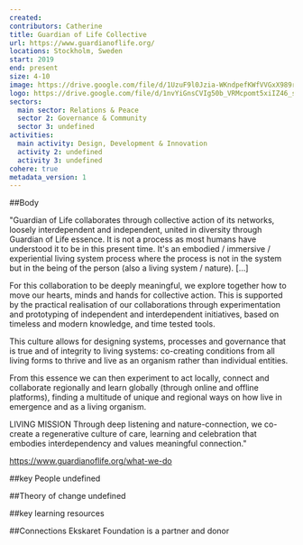 ```yaml
---
created:
contributors: Catherine
title: Guardian of Life Collective
url: https://www.guardianoflife.org/ 
locations: Stockholm, Sweden
start: 2019
end: present
size: 4-10
image: https://drive.google.com/file/d/1UzuF9l0Jzia-WKndpefKWfVVGxX989rv/view?usp=drive_link
logo: https://drive.google.com/file/d/1nvYiGnsCVIg50b_VRMcpomt5xiIZ46_s/view?usp=drive_link
sectors:
  main sector: Relations & Peace
  sector 2: Governance & Community
  sector 3: undefined
activities: 
  main activity: Design, Development & Innovation
  activity 2: undefined
  activity 3: undefined
cohere: true
metadata_version: 1
---
```



##Body

"Guardian of Life collaborates through collective action of its networks, loosely interdependent and independent, united in diversity through Guardian of Life essence. It is not a process as most humans have understood it to be in this present time. It's an embodied / immersive / experiential living system process where the process is not in the system but in the being of the person (also a living system / nature). [...]

For this collaboration to be deeply meaningful, we explore together how to move our hearts, minds and hands for collective action. This is supported by the practical realisation of our collaborations through experimentation and prototyping of independent and interdependent initiatives, based on timeless and modern knowledge, and time tested tools.

This culture allows for designing systems, processes and governance that is true and of integrity to living systems: co-creating conditions from all living forms to thrive and live as an organism rather than individual entities.

From this essence we can then experiment to act locally, connect and collaborate regionally and learn globally (through online and offline platforms), finding a multitude of unique and regional ways on how live in emergence and as a living organism.

LIVING MISSION
Through deep listening and nature-connection, we co-create a regenerative culture of care, learning and celebration that embodies interdependency and values meaningful connection."

https://www.guardianoflife.org/what-we-do 


##key People
undefined

##Theory of change
undefined

##key learning resources


##Connections
Ekskaret Foundation is a partner and donor

